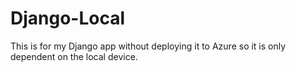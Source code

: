 # Django-Local
This is for my Django app without deploying it to Azure so it is only dependent on the local device.
